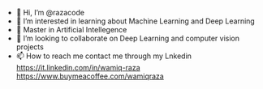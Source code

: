- 👋 Hi, I’m @razacode
- 👀 I’m interested in learning about Machine Learning and Deep Learning
- 🌱 Master in Artificial Intellegence
- 💞️ I’m looking to collaborate on Deep Learning and computer vision projects
- 📫 How to reach me contact me through my Lnkedin
      https://it.linkedin.com/in/wamiq-raza
  </br> https://www.buymeacoffee.com/wamiqraza


<!---
razacode/razacode is a ✨ special ✨ repository because its `README.md` (this file) appears on your GitHub profile.
You can click the Preview link to take a look at your changes.
--->

